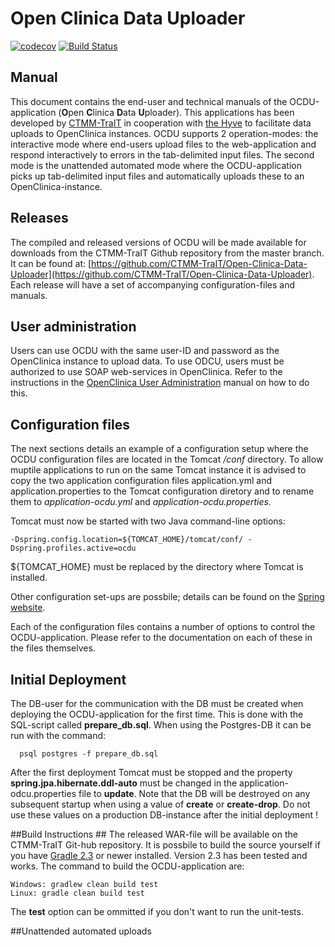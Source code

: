 # Open Clinica Data Uploader
[![codecov](https://codecov.io/gh/thehyve/Open-Clinica-Data-Uploader/branch/master/graph/badge.svg)](https://codecov.io/gh/thehyve/Open-Clinica-Data-Uploader)
[![Build Status](https://travis-ci.org/thehyve/Open-Clinica-Data-Uploader.svg?branch=master)](https://travis-ci.org/thehyve/Open-Clinica-Data-Uploader)

## Manual
This document contains the end-user and technical manuals of the OCDU-application (**O**pen **C**linica **D**ata **U**ploader). This applications has been developed by [CTMM-TraIT](http://www.ctmm-trait.nl/) in cooperation with [the Hyve](http://http://thehyve.nl/) to facilitate data uploads to OpenClinica instances. OCDU supports 2 operation-modes: the interactive mode where end-users upload files to the web-application and respond interactively to errors in the tab-delimited input files. The second mode is the unattended automated mode where the OCDU-application picks up tab-delimited input files and automatically uploads these to an OpenClinica-instance. 

## Releases
The compiled and released versions of OCDU will be made available for downloads from the CTMM-TraIT Github repository from the master branch. It can be found at: [https://github.com/CTMM-TraIT/Open-Clinica-Data-Uploader](https://github.com/CTMM-TraIT/Open-Clinica-Data-Uploader). Each release will have a set of accompanying configuration-files and manuals.

## User administration
Users can use OCDU with the same user-ID and password as the OpenClinica instance to upload data. To use ODCU, users must be authorized to use SOAP web-services in OpenClinica. Refer to the instructions in the [OpenClinica User Administration](https://docs.openclinica.com/3.1/administer-users#content-title-2979) manual on how to do this.

## Configuration files
The next sections details an example of a configuration setup where the OCDU configuration files are located in the Tomcat */conf* directory. To allow muptile applications to run on the same Tomcat instance it is advised to copy the two application configuration files application.yml and application.properties to the Tomcat configuration diretory and to rename them to *application-ocdu.yml* and *application-ocdu.properties*.

Tomcat must now be started with two Java command-line options:

	-Dspring.config.location=${TOMCAT_HOME}/tomcat/conf/ -Dspring.profiles.active=ocdu

${TOMCAT_HOME} must be replaced by the directory where Tomcat is installed. 

Other configuration set-ups are possbile; details can be found on the [Spring website](http://docs.spring.io/spring-boot/docs/current/reference/html/howto-properties-and-configuration.html). 


Each of the configuration files contains a number of options to control the OCDU-application. Please refer to the documentation on each of these in the files themselves. 

## Initial Deployment
The DB-user for the communication with the DB must be created when deploying the OCDU-application for the first time. This is done with the SQL-script called **prepare_db.sql**. When using the Postgres-DB it can be run with the command:
```
  psql postgres -f prepare_db.sql
```
After the first deployment Tomcat must be stopped and the property **spring.jpa.hibernate.ddl-auto** must be changed in the application-odcu.properties file to **update**. Note that the DB will be destroyed on any subsequent startup when using a value of **create** or **create-drop**. Do not use these values on a production DB-instance after the initial deployment !


##Build Instructions ##
The released WAR-file will be available on the CTMM-TraIT Git-hub repository. It is possbile to build the source yourself if you have [Gradle 2.3](https://gradle.org/) or newer installed. Version 2.3 has been tested and works. The command to build the OCDU-application are:
```
Windows: gradlew clean build test
Linux: gradle clean build test
```
The **test** option can be ommitted if you don't want to run the unit-tests.

##Unattended automated uploads